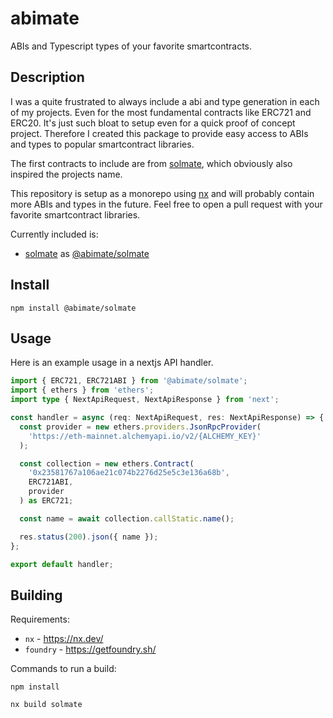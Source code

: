 # abimate

ABIs and Typescript types of your favorite smartcontracts.

## Description

I was a quite frustrated to always include a abi and type generation in each of my projects. Even for the most fundamental contracts like ERC721 and ERC20. It's just such bloat to setup even for a quick proof of concept project. Therefore I created this package to provide easy access to ABIs and types to popular smartcontract libraries.

The first contracts to include are from [solmate](https://github.com/Rari-Capital/solmate), which obviously also inspired the projects name.

This repository is setup as a monorepo using [nx](https://nx.dev/) and will probably contain more ABIs and types in the future. Feel free to open a pull request with your favorite smartcontract libraries.

Currently included is:

- [solmate](https://github.com/Rari-Capital/solmate) as [@abimate/solmate](https://www.npmjs.com/package/@abimate/solmate)

## Install

`npm install @abimate/solmate`

## Usage

Here is an example usage in a nextjs API handler.

```typescript
import { ERC721, ERC721ABI } from '@abimate/solmate';
import { ethers } from 'ethers';
import type { NextApiRequest, NextApiResponse } from 'next';

const handler = async (req: NextApiRequest, res: NextApiResponse) => {
  const provider = new ethers.providers.JsonRpcProvider(
    'https://eth-mainnet.alchemyapi.io/v2/{ALCHEMY_KEY}'
  );

  const collection = new ethers.Contract(
    '0x23581767a106ae21c074b2276d25e5c3e136a68b',
    ERC721ABI,
    provider
  ) as ERC721;

  const name = await collection.callStatic.name();

  res.status(200).json({ name });
};

export default handler;
```

## Building

Requirements:

+ `nx` - https://nx.dev/
+ `foundry` - https://getfoundry.sh/


Commands to run a build:

`npm install`

`nx build solmate`